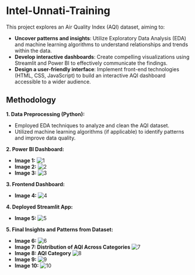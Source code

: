 # Intel-Unnati-Training

This project explores an Air Quality Index (AQI) dataset, aiming to:

* **Uncover patterns and insights**: Utilize Exploratory Data Analysis (EDA) and machine learning algorithms to understand relationships and trends within the data.
* **Develop interactive dashboards**: Create compelling visualizations using Streamlit and Power BI to effectively communicate the findings.
* **Design a user-friendly interface**: Implement front-end technologies (HTML, CSS, JavaScript) to build an interactive AQI dashboard accessible to a wider audience.

## Methodology

**1. Data Preprocessing (Python):**

* Employed EDA techniques to analyze and clean the AQI dataset.
* Utilized machine learning algorithms (if applicable) to identify patterns and improve data quality.

**2. Power BI Dashboard:**

* **Image 1:** ![1](https://github.com/t-abs/Intel-Unnati-Training/assets/128123681/b2a6c97f-a269-4b5f-8aa0-a868f0f54491)
* **Image 2:** ![2](https://github.com/t-abs/Intel-Unnati-Training/assets/128123681/331ba0ce-ac0a-4c79-a09e-6f61e898e4ea)
* **Image 3:** ![3](https://github.com/t-abs/Intel-Unnati-Training/assets/128123681/1314637e-2c0a-4c19-bade-87cb1c5b27c6)

**3. Frontend Dashboard:**

* **Image 4:** ![4](https://github.com/t-abs/Intel-Unnati-Training/assets/128123681/4a3a997b-41c4-4aef-98b9-0bca9e754d3e)

**4. Deployed Streamlit App:**

* **Image 5:** ![5](https://github.com/t-abs/Intel-Unnati-Training/assets/128123681/07cd247b-b366-4e67-a961-82178aeb3dc5)

**5. Final Insights and Patterns from Dataset:**
*  **Image 6:** ![6](https://github.com/t-abs/Intel-Unnati-Training/assets/128123681/a4d5d817-2037-4a61-ae99-85b987fa5f7d)
*  **Image 7: Distribution of AQI Across Categories** ![7](https://github.com/t-abs/Intel-Unnati-Training/assets/128123681/0a6a9a68-d711-447c-9a9a-692e2e1c6687)
*  **Image 8: AQI Category** ![8](https://github.com/t-abs/Intel-Unnati-Training/assets/128123681/70836efa-c4fa-4106-a067-d4b91b3a24c2)
*  **Image 9:** ![9](https://github.com/t-abs/Intel-Unnati-Training/assets/128123681/c37cf40e-6649-4a0d-b76e-298cbdf80f01)
*  **Image 10:** ![10](https://github.com/t-abs/Intel-Unnati-Training/assets/128123681/a1c72e50-8baf-49a1-88e3-e4a64ee576cf)

